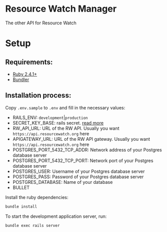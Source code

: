 # Resource Watch Manager

The other API for Resource Watch

# Setup

## Requirements:

* [Ruby 2.4.1+](https://www.ruby-lang.org/en/)
* [Bundler](https://bundler.io/)

## Installation process:

Copy `.env.sample` to `.env` and fill in the necessary values:
- RAILS_ENV: `development`|`production`
- SECRET_KEY_BASE: rails secret. [read more](https://medium.com/@michaeljcoyne/understanding-the-secret-key-base-in-ruby-on-rails-ce2f6f9968a1)
- RW_API_URL: URL of the RW API. Usually you want `https://api.resourcewatch.org` here
- APIGATEWAY_URL: URL of the RW API gateway. Usually you want `https://api.resourcewatch.org` here
- POSTGRES_PORT_5432_TCP_ADDR: Network address of your Postgres database server
- POSTGRES_PORT_5432_TCP_PORT: Network port of your Postgres database server
- POSTGRES_USER: Username of your Postgres database server
- POSTGRES_PASS: Password of your Postgres database server
- POSTGRES_DATABASE: Name of your database
- BULLET


Install the ruby dependencies:

```bash
bundle install
```

To start the development application server, run:

```bash
bundle exec rails server
```
